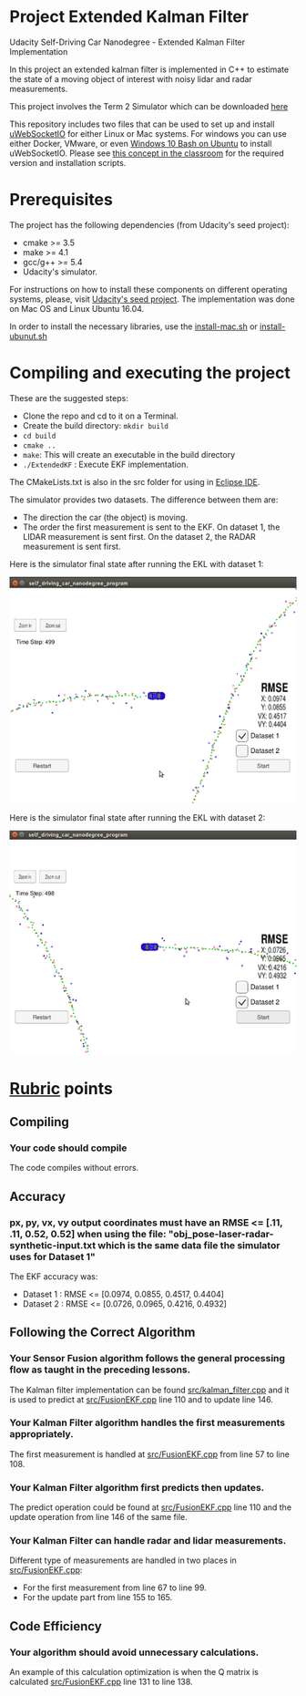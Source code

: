 # Project Extended Kalman Filter
Udacity Self-Driving Car Nanodegree - Extended Kalman Filter Implementation

In this project an extended kalman filter is implemented in C++ to estimate the state of a moving object of interest with noisy lidar and radar measurements.

This project involves the Term 2 Simulator which can be downloaded [here](https://github.com/udacity/self-driving-car-sim/releases)

This repository includes two files that can be used to set up and install [uWebSocketIO](https://github.com/uWebSockets/uWebSockets) for either Linux or Mac systems. For windows you can use either Docker, VMware, or even [Windows 10 Bash on Ubuntu](https://www.howtogeek.com/249966/how-to-install-and-use-the-linux-bash-shell-on-windows-10/) to install uWebSocketIO. Please see [this concept in the classroom](https://classroom.udacity.com/nanodegrees/nd013/parts/40f38239-66b6-46ec-ae68-03afd8a601c8/modules/0949fca6-b379-42af-a919-ee50aa304e6a/lessons/f758c44c-5e40-4e01-93b5-1a82aa4e044f/concepts/16cf4a78-4fc7-49e1-8621-3450ca938b77) for the required version and installation scripts.

# Prerequisites

The project has the following dependencies (from Udacity's seed project):

- cmake >= 3.5
- make >= 4.1
- gcc/g++ >= 5.4
- Udacity's simulator.

For instructions on how to install these components on different operating systems, please, visit [Udacity's seed project](https://github.com/udacity/CarND-Extended-Kalman-Filter-Project). The implementation was done on Mac OS and Linux Ubuntu 16.04.

In order to install the necessary libraries, use the [install-mac.sh](./install-mac.sh) or [install-ubunut.sh](./install-ubuntu.sh)

# Compiling and executing the project

These are the suggested steps:

- Clone the repo and cd to it on a Terminal.
- Create the build directory: `mkdir build`
- `cd build`
- `cmake ..`
- `make`: This will create an executable in the build directory
- `./ExtendedKF` :  Execute EKF implementation.

The CMakeLists.txt is also in the src folder for using in [Eclipse IDE](ide_profiles/Eclipse/README.md).

The simulator provides two datasets. The difference between them are:

- The direction the car (the object) is moving.
- The order the first measurement is sent to the EKF. On dataset 1, the LIDAR measurement is sent first. On the dataset 2, the RADAR measurement is sent first.

Here is the simulator final state after running the EKL with dataset 1:

![Simulator with dataset 1](images/simulator_dataset_1.jpg)

Here is the simulator final state after running the EKL with dataset 2:

![Simulator with dataset 1](images/simulator_dataset_2.jpg)

# [Rubric](https://review.udacity.com/#!/rubrics/748/view) points

## Compiling

### Your code should compile

The code compiles without errors.

## Accuracy

### px, py, vx, vy output coordinates must have an RMSE <= [.11, .11, 0.52, 0.52] when using the file: "obj_pose-laser-radar-synthetic-input.txt which is the same data file the simulator uses for Dataset 1"

The EKF accuracy was:

- Dataset 1 : RMSE <= [0.0974, 0.0855, 0.4517, 0.4404]
- Dataset 2 : RMSE <= [0.0726, 0.0965, 0.4216, 0.4932]

## Following the Correct Algorithm

### Your Sensor Fusion algorithm follows the general processing flow as taught in the preceding lessons.

The Kalman filter implementation can be found [src/kalman_filter.cpp](./src/kalman_filter.cpp) and it is used to predict at [src/FusionEKF.cpp](./src/FusionEKF.cpp#L110) line 110 and to update line 146.

### Your Kalman Filter algorithm handles the first measurements appropriately.

The first measurement is handled at [src/FusionEKF.cpp](./src/FusionEKF.cpp#L57) from line 57 to line 108.

### Your Kalman Filter algorithm first predicts then updates.
The predict operation could be found at [src/FusionEKF.cpp](./src/FusionEKD.cpp#L147) line 110 and the update operation from line 146 of the same file.

### Your Kalman Filter can handle radar and lidar measurements.

Different type of measurements are handled in two places in [src/FusionEKF.cpp](./src/FusionEFK.cpp):

- For the first measurement from line 67 to line 99.
- For the update part from line 155 to 165.

## Code Efficiency

### Your algorithm should avoid unnecessary calculations.

An example of this calculation optimization is when the Q matrix is calculated [src/FusionEKF.cpp](./src/FusionEKF.cpp#L141) line 131 to line 138.

